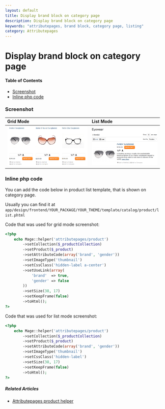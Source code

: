 ```yaml
---
layout: default
title: Display brand block on category page
description: Display brand block on category page
keywords: "attributepages, brand block, category page, listing"
category: Attributepages
---
```


# Display brand block on category page

#### Table of Contents

- [Screenshot](#screenshot)
- [Inline php code](#inline-php-code)

### Screenshot

Grid Mode | List Mode
:---------|:---------
![Brand block on category page](/images/attributepages/use-cases/brand_block_on_category_page.png) | ![Brand block on category page](/images/attributepages/use-cases/brand_block_on_category_page_list_mode.png)

### Inline php code

You can add the code below in product list template, that is shown on category page.

Usually you can find it at
`app/design/frontend/YOUR_PACKAGE/YOUR_THEME/template/catalog/product/list.phtml`

<!-- See the [list of available attributepages/product helper methods][product_helper_methods] -->

Code that was used for grid mode screenshot:

```php
<?php
    echo Mage::helper('attributepages/product')
        ->setCollection($_productCollection)
        ->setProduct($_product)
        ->setAttributeCode(array('brand', 'gender'))
        ->setImageType('thumbnail')
        ->setCssClass('hidden-label a-center')
        ->setUseLink(array(
            'brand'  => true,
            'gender' => false
        ))
        ->setSize(38, 17)
        ->setKeepFrame(false)
        ->toHtml();
?>
```

Code that was used for list mode screenshot:

```php
<?php
    echo Mage::helper('attributepages/product')
        ->setCollection($_productCollection)
        ->setProduct($_product)
        ->setAttributeCode(array('brand', 'gender'))
        ->setImageType('thumbnail')
        ->setCssClass('hidden-label')
        ->setSize(38, 17)
        ->setKeepFrame(false)
        ->toHtml();
?>
```

##### Related Articles
- [Attributepages product helper][product_helper]

[product_helper]: /extensions/attributepages/product-helper/ "'attributepages/product' helper"
[product_helper_methods]: /extensions/attributepages/product-helper/#methods "List of available 'attributepages/product' helper methods"
